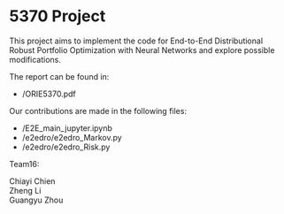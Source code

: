 # 5370 Project
This project aims to implement the code for End-to-End Distributional Robust Portfolio Optimization with Neural Networks and explore possible modifications.

The report can be found in:  
- /ORIE5370.pdf
  
Our contributions are made in the following files:  
- /E2E_main_jupyter.ipynb  
- /e2edro/e2edro_Markov.py  
- /e2edro/e2edro_Risk.py
  

Team16:

Chiayi Chien  
Zheng Li   
Guangyu Zhou  
